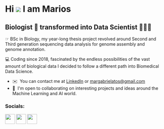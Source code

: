 Hi ![](https://user-images.githubusercontent.com/18350557/176309783-0785949b-9127-417c-8b55-ab5a4333674e.gif) I am Marios
==========================================================================================================================================

Biologist 🧬 transformed into Data Scientist 👨🏽‍💻
-----------------------------------------------------

☞ BSc in Biology, my year-long thesis project revolved around Second and Third generation sequencing data analysis for genome assembly and genome annotation. 

💻 Coding since 2018, fascinated by the endless possibilities of the vast amount of biological data I decided to follow a different path into Biomedical Data Science. 

*   ✉️  You can contact me at [LinkedIn](https://www.linkedin.com/in/mariosgvr/) or margabrielatos@gmail.com
*   🤝  I'm open to collaborating on interesting projects and ideas around the Machine Learning and AI world. 

                    
### Socials:

<p align="left"> <a href="https://www.github.com/MariosGvr" target="_blank" rel="noreferrer"><img src="https://raw.githubusercontent.com/danielcranney/readme-generator/main/public/icons/socials/github.svg" width="32" height="32" /></a> <a href="https://www.linkedin.com/in/mariosgav" target="_blank" rel="noreferrer"><img src="https://raw.githubusercontent.com/danielcranney/readme-generator/main/public/icons/socials/linkedin.svg" width="32" height="32" /></a> <a href="https://www.twitter.com/mariosgab" target="_blank" rel="noreferrer"><img src="https://raw.githubusercontent.com/danielcranney/readme-generator/main/public/icons/socials/twitter.svg" width="32" height="32" /></a></p>

